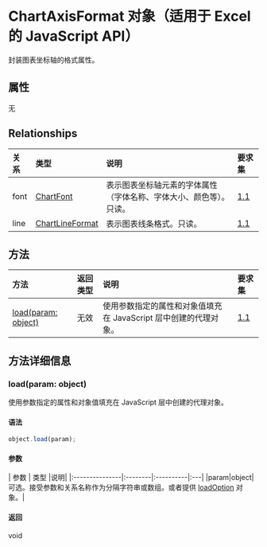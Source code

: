 # <a name="chartaxisformat-object-javascript-api-for-excel"></a>ChartAxisFormat 对象（适用于 Excel 的 JavaScript API）

封装图表坐标轴的格式属性。

## <a name="properties"></a>属性

无

## <a name="relationships"></a>Relationships
| 关系 | 类型   |说明| 要求集|
|:---------------|:--------|:----------|:----|
|font|[ChartFont](chartfont.md)|表示图表坐标轴元素的字体属性（字体名称、字体大小、颜色等）。只读。|[1.1](../requirement-sets/excel-api-requirement-sets.md)|
|line|[ChartLineFormat](chartlineformat.md)|表示图表线条格式。只读。|[1.1](../requirement-sets/excel-api-requirement-sets.md)|

## <a name="methods"></a>方法

| 方法           | 返回类型    |说明| 要求集|
|:---------------|:--------|:----------|:----|
|[load(param: object)](#loadparam-object)|无效|使用参数指定的属性和对象值填充在 JavaScript 层中创建的代理对象。|[1.1](../requirement-sets/excel-api-requirement-sets.md)|

## <a name="method-details"></a>方法详细信息


### <a name="loadparam-object"></a>load(param: object)
使用参数指定的属性和对象值填充在 JavaScript 层中创建的代理对象。

#### <a name="syntax"></a>语法
```js
object.load(param);
```

#### <a name="parameters"></a>参数
| 参数    | 类型   |说明|
|:---------------|:--------|:----------|:---|
|param|object|可选。接受参数和关系名称作为分隔字符串或数组。或者提供 [loadOption](loadoption.md) 对象。|

#### <a name="returns"></a>返回
void
